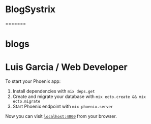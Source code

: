 # BlogSystrix
=======
# blogs
# Luis Garcia / Web Developer

To start your Phoenix app:

  1. Install dependencies with `mix deps.get`
  2. Create and migrate your database with `mix ecto.create && mix ecto.migrate`
  3. Start Phoenix endpoint with `mix phoenix.server`


Now you can visit [`localhost:4000`](http://localhost:4000) from your browser.


